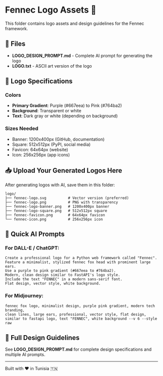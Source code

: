 # Fennec Logo Assets 🦊

This folder contains logo assets and design guidelines for the Fennec framework.

## 📁 Files

- **LOGO_DESIGN_PROMPT.md** - Complete AI prompt for generating the logo
- **LOGO.txt** - ASCII art version of the logo

## 🎨 Logo Specifications

### Colors
- **Primary Gradient**: Purple (#667eea) to Pink (#764ba2)
- **Background**: Transparent or white
- **Text**: Dark gray or white (depending on background)

### Sizes Needed
- Banner: 1200x400px (GitHub, documentation)
- Square: 512x512px (PyPI, social media)
- Favicon: 64x64px (website)
- Icon: 256x256px (app icons)

## 📥 Upload Your Generated Logos Here

After generating logos with AI, save them in this folder:

```
logo/
├── fennec-logo.svg          # Vector version (preferred)
├── fennec-logo.png          # PNG with transparency
├── fennec-logo-banner.png   # 1200x400px banner
├── fennec-logo-square.png   # 512x512px square
├── fennec-favicon.png       # 64x64px favicon
└── fennec-icon.png          # 256x256px icon
```

## 🎯 Quick AI Prompts

### For DALL-E / ChatGPT:
```
Create a professional logo for a Python web framework called "Fennec". 
Feature a minimalist, stylized fennec fox head with prominent large ears. 
Use a purple to pink gradient (#667eea to #764ba2). 
Modern, clean design similar to FastAPI's logo style. 
Include the text "FENNEC" in a modern sans-serif font. 
Flat design, vector style, white background.
```

### For Midjourney:
```
fennec fox logo, minimalist design, purple pink gradient, modern tech branding, 
clean lines, large ears, professional, vector style, flat design, 
similar to fastapi logo, text "FENNEC", white background --v 6 --style raw
```

## 📖 Full Design Guidelines

See **LOGO_DESIGN_PROMPT.md** for complete design specifications and multiple AI prompts.

---

Built with ❤️ in Tunisia 🇹🇳
